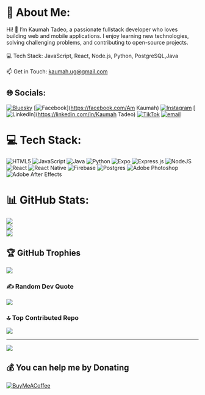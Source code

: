 # 💫 About Me:
Hi! 👋 I’m Kaumah Tadeo, a passionate fullstack developer who loves building web and mobile applications. I enjoy learning new technologies, solving challenging problems, and contributing to open-source projects.<br><br>💻 Tech Stack: JavaScript, React, Node.js, Python, PostgreSQL,Java<br><br>📫 Get in Touch: kaumah.ug@gmail.com


## 🌐 Socials:
[![Bluesky](https://img.shields.io/badge/bluesky-0285FF?style=for-the-badge&logo=bluesky&logoColor=%23FFFFFF)](https://bsky.app/profile/KaumahFullStackDeveloper) [![Facebook](https://img.shields.io/badge/Facebook-%231877F2.svg?logo=Facebook&logoColor=white)](https://facebook.com/Am Kaumah) [![Instagram](https://img.shields.io/badge/Instagram-%23E4405F.svg?logo=Instagram&logoColor=white)](https://instagram.com/KaumahFullStackDeveloper) [![LinkedIn](https://img.shields.io/badge/LinkedIn-%230077B5.svg?logo=linkedin&logoColor=white)](https://linkedin.com/in/Kaumah Tadeo) [![TikTok](https://img.shields.io/badge/TikTok-%23000000.svg?logo=TikTok&logoColor=white)](https://tiktok.com/@Kaumah.I.codefullstack) [![email](https://img.shields.io/badge/Email-D14836?logo=gmail&logoColor=white)](mailto:kaumah.ug@gmail.com) 

# 💻 Tech Stack:
![HTML5](https://img.shields.io/badge/html5-%23E34F26.svg?style=for-the-badge&logo=html5&logoColor=white) ![JavaScript](https://img.shields.io/badge/javascript-%23323330.svg?style=for-the-badge&logo=javascript&logoColor=%23F7DF1E) ![Java](https://img.shields.io/badge/java-%23ED8B00.svg?style=for-the-badge&logo=openjdk&logoColor=white) ![Python](https://img.shields.io/badge/python-3670A0?style=for-the-badge&logo=python&logoColor=ffdd54) ![Expo](https://img.shields.io/badge/expo-1C1E24?style=for-the-badge&logo=expo&logoColor=#D04A37) ![Express.js](https://img.shields.io/badge/express.js-%23404d59.svg?style=for-the-badge&logo=express&logoColor=%2361DAFB) ![NodeJS](https://img.shields.io/badge/node.js-6DA55F?style=for-the-badge&logo=node.js&logoColor=white) ![React](https://img.shields.io/badge/react-%2320232a.svg?style=for-the-badge&logo=react&logoColor=%2361DAFB) ![React Native](https://img.shields.io/badge/react_native-%2320232a.svg?style=for-the-badge&logo=react&logoColor=%2361DAFB) ![Firebase](https://img.shields.io/badge/firebase-a08021?style=for-the-badge&logo=firebase&logoColor=ffcd34) ![Postgres](https://img.shields.io/badge/postgres-%23316192.svg?style=for-the-badge&logo=postgresql&logoColor=white) ![Adobe Photoshop](https://img.shields.io/badge/adobe%20photoshop-%2331A8FF.svg?style=for-the-badge&logo=adobe%20photoshop&logoColor=white) ![Adobe After Effects](https://img.shields.io/badge/Adobe%20After%20Effects-9999FF.svg?style=for-the-badge&logo=Adobe%20After%20Effects&logoColor=white)
# 📊 GitHub Stats:
![](https://github-readme-stats.vercel.app/api?username=kaumah24&theme=dark&hide_border=false&include_all_commits=true&count_private=true)<br/>
![](https://nirzak-streak-stats.vercel.app/?user=kaumah24&theme=dark&hide_border=false)<br/>
![](https://github-readme-stats.vercel.app/api/top-langs/?username=kaumah24&theme=dark&hide_border=false&include_all_commits=true&count_private=true&layout=compact)

## 🏆 GitHub Trophies
![](https://github-profile-trophy.vercel.app/?username=kaumah24&theme=radical&no-frame=false&no-bg=true&margin-w=4)

### ✍️ Random Dev Quote
![](https://quotes-github-readme.vercel.app/api?type=horizontal&theme=radical)

### 🔝 Top Contributed Repo
![](https://github-contributor-stats.vercel.app/api?username=kaumah24&limit=5&theme=dark&combine_all_yearly_contributions=true)

---
[![](https://visitcount.itsvg.in/api?id=kaumah24&icon=0&color=0)](https://visitcount.itsvg.in)

  ## 💰 You can help me by Donating
  [![BuyMeACoffee](https://img.shields.io/badge/Buy%20Me%20a%20Coffee-ffdd00?style=for-the-badge&logo=buy-me-a-coffee&logoColor=black)](https://buymeacoffee.com/kaumahfullstackdev) 

  
<!-- Proudly created with GPRM ( https://gprm.itsvg.in ) -->
